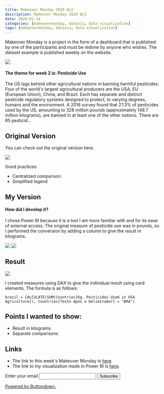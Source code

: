 ```yaml
---
title: Makeover Monday 2020 W/2
description: Makeover Monday 2020 W/2
date: 2020-01-14
categories: [makeovermonday, dataviz, data visualization]
tags: [makeovermonday, dataviz, data visualization]
---
```

Makeover Monday is a project in the form of a dashboard that is published by one of the participants and must be redone by anyone who wishes. The dataset example is published weekly on the website.

![](https://miro.medium.com/max/641/1*5K4uFM-b4QO7-Ezw_lSHlw.png)

#### The theme for week 2 is: Pesticide Use
The US lags behind other agricultural nations in banning harmful pesticides. Four of the world's largest agricultural producers are the USA, EU (European Union), China, and Brazil. Each has separate and distinct pesticide regulatory systems designed to protect, to varying degrees, humans and the environment. A 2016 survey found that 27.3% of pesticides used by the US, amounting to 328 million pounds (approximately 148.7 million kilograms), are banned in at least one of the other nations. There are 85 pesticid...

## Original Version

You can check out the original version here.

![](https://miro.medium.com/max/685/1*pE_EHv6m1C6WTcVd4vOnHQ.png)

Good practices:
- Centralized comparison
- Simplified legend

## My Version
#### How did I develop it?

I chose Power BI because it is a tool I am more familiar with and for its ease of external access. The original measure of pesticide use was in pounds, so I performed the conversion by adding a column to give the result in kilograms.

![](https://miro.medium.com/max/356/1*RgC0bgDYO3A5m077y__nVQ.png)
![](https://miro.medium.com/max/808/1*WvV_G9DdwcxeEODP3xDTrQ.png)

## Result

![](https://miro.medium.com/max/863/1*Kd5B_XwmWRczrdroMLENag.png)

I created measures using DAX to give the individual result using card elements. The formula is as follows:

```
brazil = CALCULATE(SUM(Countries[Kg. Pesticides Used in USA Agriculture]), Countries[Texto Após o Delimitador] = "BRA")
```

## Points I wanted to show:
- Result in kilograms
- Separate comparisons

## Links
- The link to this week's Makeover Monday is [here](https://data.world/makeovermonday/2020w2).
- The link to my visualization made in Power BI is [here](https://app.powerbi.com/view?r=eyJrIjoiMDAzNDk0YzctNTZjZS00ZTM2LTg4NGUtZTkwZTJmYTg3NjUwIiwidCI6ImRjYmYyYTFmLTk1MzItNGQ1Ni1hYzQxLTU2MTVlMzhlNTBiNyJ9).



<!-- Buttondown subscribe start -->
<div class="bd-subscribe my-5">
<form
  action="https://buttondown.com/api/emails/embed-subscribe/notasdaedicao"
  method="post"
  target="popupwindow"
  onsubmit="window.open('https://buttondown.com/notasdaedicao', 'popupwindow')"
  class="embeddable-buttondown-form"
>
  <label for="bd-email">Enter your email</label>
  <input type="email" name="email" id="bd-email" />
  <input type="submit" value="Subscribe" />
  <p>
    <a href="https://buttondown.com/refer/notasdaedicao" target="_blank">
      Powered by Buttondown.
    </a>
  </p>
</form>
</div>
<!-- Buttondown subscribe end -->
